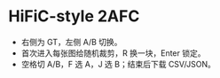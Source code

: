 # HiFiC-style 2AFC
- 右侧为 GT，左侧 A/B 切换。
- 首次进入每张图给随机裁剪，R 换一块，Enter 锁定。
- 空格切 A/B，F 选 A，J 选 B；结束后下载 CSV/JSON。
